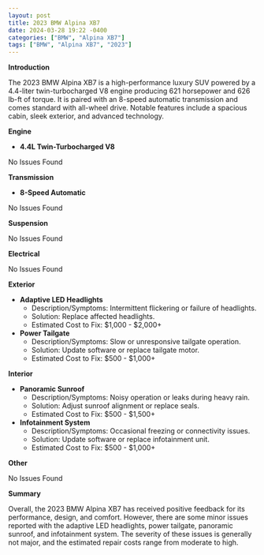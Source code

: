 ```yaml
---
layout: post
title: 2023 BMW Alpina XB7
date: 2024-03-28 19:22 -0400
categories: ["BMW", "Alpina XB7"]
tags: ["BMW", "Alpina XB7", "2023"]
---
```

**Introduction**

The 2023 BMW Alpina XB7 is a high-performance luxury SUV powered by a 4.4-liter twin-turbocharged V8 engine producing 621 horsepower and 626 lb-ft of torque. It is paired with an 8-speed automatic transmission and comes standard with all-wheel drive. Notable features include a spacious cabin, sleek exterior, and advanced technology.

**Engine**

- **4.4L Twin-Turbocharged V8**

No Issues Found

**Transmission**

- **8-Speed Automatic**

No Issues Found

**Suspension**

No Issues Found

**Electrical**

No Issues Found

**Exterior**

- **Adaptive LED Headlights**
  - Description/Symptoms: Intermittent flickering or failure of headlights.
  - Solution: Replace affected headlights.
  - Estimated Cost to Fix: $1,000 - $2,000+
- **Power Tailgate**
  - Description/Symptoms: Slow or unresponsive tailgate operation.
  - Solution: Update software or replace tailgate motor.
  - Estimated Cost to Fix: $500 - $1,000+

**Interior**

- **Panoramic Sunroof**
  - Description/Symptoms: Noisy operation or leaks during heavy rain.
  - Solution: Adjust sunroof alignment or replace seals.
  - Estimated Cost to Fix: $500 - $1,500+
- **Infotainment System**
  - Description/Symptoms: Occasional freezing or connectivity issues.
  - Solution: Update software or replace infotainment unit.
  - Estimated Cost to Fix: $500 - $1,000+

**Other**

No Issues Found

**Summary**

Overall, the 2023 BMW Alpina XB7 has received positive feedback for its performance, design, and comfort. However, there are some minor issues reported with the adaptive LED headlights, power tailgate, panoramic sunroof, and infotainment system. The severity of these issues is generally not major, and the estimated repair costs range from moderate to high.

